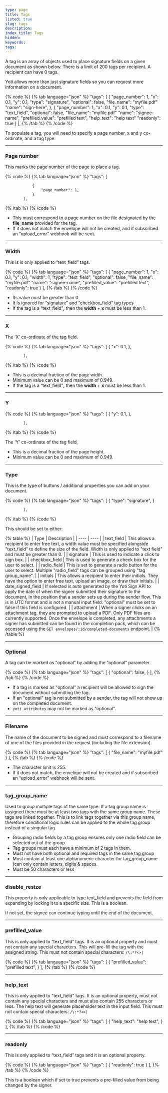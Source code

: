 ```yaml
---
type: page
title: Tags
listed: true
slug: tags
description: 
index_title: Tags
hidden: 
keywords: 
tags: 
---
```


A tag is an array of objects used to place signature fields on a given document as shown below. There is a limit of 200 tags per recipient. A recipient can have 0 tags.

Yoti allows more than just signature fields so you can request more information on a document.

{% code %}
{% tab language="json" %}
"tags": [
                {
                    "page_number": 1,
                    "x": 0.1,
                    "y": 0.1,
                    "type": "signature",
                    "optional": false,
                    "file_name": "myfile.pdf"
                    "name": "sign-here",
                },
                {
                    "page_number": 1,
                    "x": 0.1,
                    "y": 0.1,
                    "type": "text_field",
                    "optional": false,
                    "file_name": "myfile.pdf"
                    "name": "signee-name",
                    "prefilled_value": "prefilled text",
                    "help_text": "help text"
                    "readonly": true
                }
            ],
{% /tab %}
{% /code %}

To populate a tag, you will need to specify a page number, x and y co-ordinate, and a tag type.

---

### Page number

This marks the page number of the page to place a tag.

{% code %}
{% tab language="json" %}
"tags": [

                {
                    "page_number": 1,
                }
            ],
{% /tab %}
{% /code %}

- This must correspond to a page number on the file designated by the **file_name** provided for the tag.
- If it does not match the envelope will not be created, and if subscribed an “upload_error” webhook will be sent.

---

### Width

This is is only applied to “text_field” tags.

{% code %}
{% tab language="json" %}
"tags": [
                {
                    "page_number": 1,
                    "x": 0.1,
                    "y": 0.1,
                    "width": 1,
                    "type": "text_field",
                    "optional": false,
                    "file_name": "myfile.pdf"
                    "name": "signee-name",
                    "prefilled_value": "prefilled text",
                    "readonly": true
                }
            ],
{% /tab %}
{% /code %}

- Its value must be greater than 0
- It is ignored for “signature” and “checkbox_field” tag types
- If the tag is a “text_field”**,** then the **width** + **x** must be less than 1.

---

### X

The 'X' co-ordinate of the tag field.

{% code %}
{% tab language="json" %}
"tags": [
                {
                    "x": 0.1,
                },

            ],
{% /tab %}
{% /code %}

- This is a decimal fraction of the page width.
- Minimum value can be 0 and maximum of 0.949.
- If the tag is a “text_field”**,** then the **width** + **x** must be less than 1.

---

### Y

{% code %}
{% tab language="json" %}
"tags": [
                {
                    "y": 0.1,
                },

            ],
{% /tab %}
{% /code %}

The 'Y' co-ordinate of the tag field,

- This is a decimal fraction of the page height.
- Minimum value can be 0 and maximum of 0.949.

---

### Type

This is the type of buttons / additional properties you can add on your document. 

{% code %}
{% tab language="json" %}
"tags": [
                {
                    "type": "signature",
                }

            ],
{% /tab %}
{% /code %}

This should be set to either:

{% table %}
| Type | Description | 
| ---- | ---- | 
| text_field | This allows a recipient to enter free text, a width value must be specified alongside "text_field" to define the size of the field. Width is only applied to "text field" and must be greater than 0. | 
| signature | This is used to indicate a click to sign box. | 
| checkbox_field | This is used to generate a check box for the user to select. | 
| radio_field | This is set to generate a radio button for the user to select. Multiple "radio_field" tags can be grouped using "tag group_name". | 
| initials | This allows a recipient to enter their initials. They have the option to enter free text, upload an image, or draw their initials. | 
| date_signed_field | If selected is auto generated by the Yoti Sign API to apply the date of when the signer submitted their signature to the document, in the position that a sender sets up during the sender flow. This is in UTC format and is not a manual input field. "optional" must be set to false if this field is configured. | 
| attachment | When a signer clicks on an attachment tag, they are prompted to upload a PDF. Only PDF files are currently supported. Once the envelope is completed, any attachments a signer has submitted can be found in the completion pack, which can be accessed using the `GET envelopes/:id/completed-documents` endpoint. | 
{% /table %}

---

### Optional

A tag can be marked as "optional" by adding the "optional" parameter.

{% code %}
{% tab language="json" %}
"tags": [
                {
                    "optional": false,
                }
            ],
{% /tab %}
{% /code %}

- If a tag is marked as "optional" a recipient will be allowed to sign the document without submitting the tag.
- If an "optional" tag is not submitted by a sender, the tag will not show up on the completed document.
- `yoti_attributes` may not be marked as "optional".

---

### Filename

The name of the document to be signed and must correspond to a filename of one of the files provided in the request (including the file extension).

{% code %}
{% tab language="json" %}
"tags": [
                {
                    "file_name": "myfile.pdf"
                }
            ],
{% /tab %}
{% /code %}

- The character limit is 255.
- If it does not match, the envelope will not be created and if subscribed an “upload_error” webhook will be sent.

---

### tag_group_name

Used to group multiple tags of the same type. If a tag group name is assigned there must be at least two tags with the same group name. These tags are linked together. This is to link tags together via this group name, therefore conditional logic rules can be applied to the whole tag group instead of a singular tag.

- Grouping radio fields by a tag group ensures only one radio field can be selected out of the group
- Tag groups must each have a minimum of 2 tags in them.
- Must not have both optional and required tags in the same tag group
- Must contain at least one alphanumeric character for tag_group_name (can only contain letters, digits & spaces.
- Must be 50 characters or less

---

### disable_resize

This property is only applicable to type text_field and prevents the field from expanding by locking it to a specific size. This is a boolean.

If not set, the signee can continue typing until the end of the document.

---

### prefilled_value

This is only applied to “text_field” tags. It is an optional property and must not contain any special characters. This will pre-fill the tag with the assigned string. This must not contain special characters: `/\:*?<>|`

{% code %}
{% tab language="json" %}
"tags": [
                {
                    "prefilled_value": "prefilled text",
                }
            ],
{% /tab %}
{% /code %}

---

### help_text

This is only applied to "text_field" tags. It is an optional property, must not contain any special characters and must also contain 255 characters or less. The help text will generate placeholder text in the input field. This must not contain special characters: `/\:*?<>|`

{% code %}
{% tab language="json" %}
"tags": [
                {
                    "help_text": "help text",
                }
            ],
{% /tab %}
{% /code %}

---

### readonly

This is only applied to “text_field” tags and it is an optional property. 

{% code %}
{% tab language="json" %}
"tags": [
                {
                    "readonly": true
                }
            ],
{% /tab %}
{% /code %}

This is a boolean which if set to true prevents a pre-filled value from being changed by the signer.